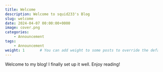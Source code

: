 ```yaml
---
title: Welcome
description: Welcome to squid233's Blog
slug: welcome
date: 2024-04-07 00:00:00+0000
image: cover.png
categories:
    - Announcement
tags:
    - Announcement
weight: 1       # You can add weight to some posts to override the default sorting (date descending)
---
```


Welcome to my blog! I finally set up it well. Enjoy reading!
